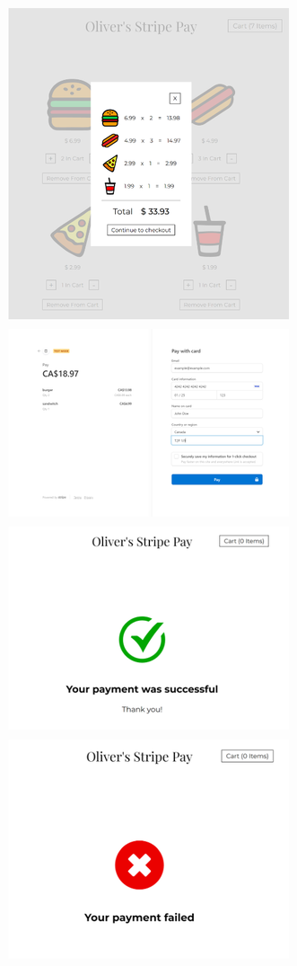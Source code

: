 <p>
    <img width="500px" src="server/screenshots/checkout.png" alt="checkout">
</p>
<p>
    <img width="500px" src="server/screenshots/pay.png" alt="pay">
</p>
<p>
    <img width="500px" src="server/screenshots/success.png" alt="success">
</p>
<p>
    <img width="500px" src="server/screenshots/fail.png" alt="fail">
</p>
